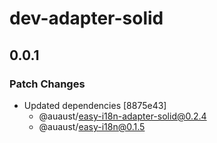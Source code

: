 # dev-adapter-solid

## 0.0.1

### Patch Changes

- Updated dependencies [8875e43]
  - @auaust/easy-i18n-adapter-solid@0.2.4
  - @auaust/easy-i18n@0.1.5
